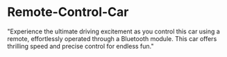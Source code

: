 # Remote-Control-Car
"Experience the ultimate driving excitement as you control this car using a remote, effortlessly operated through a Bluetooth module. This car offers thrilling speed and precise control for endless fun."
